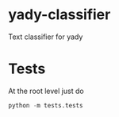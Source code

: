 yady-classifier
===============

Text classifier for yady


Tests
===============
At the root level just do

```python
python -m tests.tests
```
